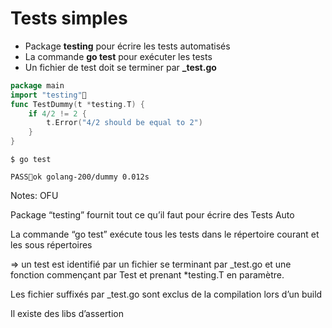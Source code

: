 <!-- .slide: class="with-code" -->

# Tests simples

- Package **testing** pour écrire les tests automatisés
- La commande **go test** pour exécuter les tests
- Un fichier de test doit se terminer par **\_test.go**

```go
package main
import "testing"
func TestDummy(t *testing.T) {
    if 4/2 != 2 {
        t.Error("4/2 should be equal to 2")
    }
}
```

```shell
$ go test

PASSok golang-200/dummy 0.012s
```

Notes:
OFU

Package “testing” fournit tout ce qu’il faut pour écrire des Tests Auto

La commande “go test” exécute tous les tests dans le répertoire courant et les sous répertoires

⇒ un test est identifié par un fichier se terminant par \_test.go et une fonction commençant par Test et prenant \*testing.T en paramètre.

Les fichier suffixés par \_test.go sont exclus de la compilation lors d’un build

Il existe des libs d’assertion
